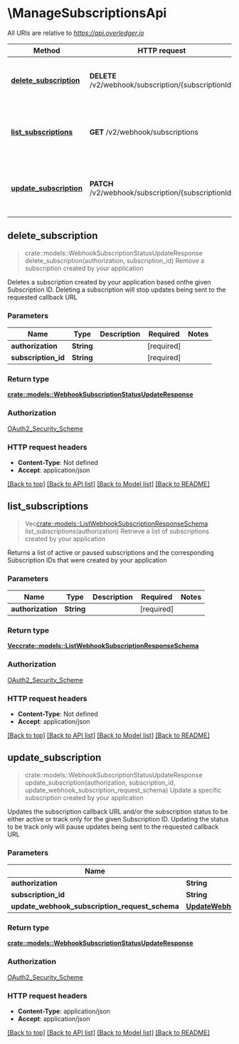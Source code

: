 # \ManageSubscriptionsApi

All URIs are relative to *https://api.overledger.io*

Method | HTTP request | Description
------------- | ------------- | -------------
[**delete_subscription**](ManageSubscriptionsApi.md#delete_subscription) | **DELETE** /v2/webhook/subscription/{subscriptionId} | Remove a subscription created by your application
[**list_subscriptions**](ManageSubscriptionsApi.md#list_subscriptions) | **GET** /v2/webhook/subscriptions | Retrieve a list of subscriptions created by your application
[**update_subscription**](ManageSubscriptionsApi.md#update_subscription) | **PATCH** /v2/webhook/subscription/{subscriptionId} | Update a specific subscription created by your application



## delete_subscription

> crate::models::WebhookSubscriptionStatusUpdateResponse delete_subscription(authorization, subscription_id)
Remove a subscription created by your application

Deletes a subscription created by your application based onthe given Subscription ID. Deleting a subscription will stop updates being sent to the requested callback URL

### Parameters


Name | Type | Description  | Required | Notes
------------- | ------------- | ------------- | ------------- | -------------
**authorization** | **String** |  | [required] |
**subscription_id** | **String** |  | [required] |

### Return type

[**crate::models::WebhookSubscriptionStatusUpdateResponse**](WebhookSubscriptionStatusUpdateResponse.md)

### Authorization

[OAuth2_Security_Scheme](../README.md#OAuth2_Security_Scheme)

### HTTP request headers

- **Content-Type**: Not defined
- **Accept**: application/json

[[Back to top]](#) [[Back to API list]](../README.md#documentation-for-api-endpoints) [[Back to Model list]](../README.md#documentation-for-models) [[Back to README]](../README.md)


## list_subscriptions

> Vec<crate::models::ListWebhookSubscriptionResponseSchema> list_subscriptions(authorization)
Retrieve a list of subscriptions created by your application

Returns a list of active or paused subscriptions and the corresponding Subscription IDs that were created by your application

### Parameters


Name | Type | Description  | Required | Notes
------------- | ------------- | ------------- | ------------- | -------------
**authorization** | **String** |  | [required] |

### Return type

[**Vec<crate::models::ListWebhookSubscriptionResponseSchema>**](ListWebhookSubscriptionResponseSchema.md)

### Authorization

[OAuth2_Security_Scheme](../README.md#OAuth2_Security_Scheme)

### HTTP request headers

- **Content-Type**: Not defined
- **Accept**: application/json

[[Back to top]](#) [[Back to API list]](../README.md#documentation-for-api-endpoints) [[Back to Model list]](../README.md#documentation-for-models) [[Back to README]](../README.md)


## update_subscription

> crate::models::WebhookSubscriptionStatusUpdateResponse update_subscription(authorization, subscription_id, update_webhook_subscription_request_schema)
Update a specific subscription created by your application

Updates the subscription callback URL and/or the subscription status to be either active or track only for the given Subscription ID. Updating the status to be track only will pause updates being sent to the requested callback URL

### Parameters


Name | Type | Description  | Required | Notes
------------- | ------------- | ------------- | ------------- | -------------
**authorization** | **String** |  | [required] |
**subscription_id** | **String** |  | [required] |
**update_webhook_subscription_request_schema** | [**UpdateWebhookSubscriptionRequestSchema**](UpdateWebhookSubscriptionRequestSchema.md) |  | [required] |

### Return type

[**crate::models::WebhookSubscriptionStatusUpdateResponse**](WebhookSubscriptionStatusUpdateResponse.md)

### Authorization

[OAuth2_Security_Scheme](../README.md#OAuth2_Security_Scheme)

### HTTP request headers

- **Content-Type**: application/json
- **Accept**: application/json

[[Back to top]](#) [[Back to API list]](../README.md#documentation-for-api-endpoints) [[Back to Model list]](../README.md#documentation-for-models) [[Back to README]](../README.md)

